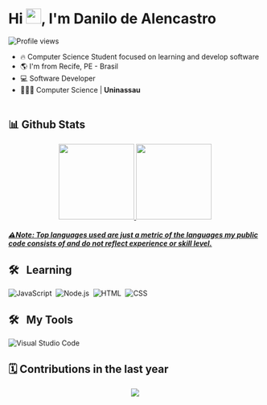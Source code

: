 <h1 align="left">Hi <img src="https://raw.githubusercontent.com/kaueMarques/kaueMarques/master/hi.gif" width="30px">, I'm Danilo de Alencastro</h1>
<p align="left"> <img src="https://komarev.com/ghpvc/?username=dancastrosouza&color=blue" alt="Profile views" /> </p>

- 🔥 Computer Science Student focused on learning and develop software
- 🌎 I'm from Recife, PE - Brasil
- 💻 Software Developer
- 👨🏽‍💻 Computer Science | **Uninassau** 
<br><br>

## 📊 Github Stats
<div align="center">
  <a href="https://github.com/dancastrosouza">
    <img height="150em" src="https://github-readme-stats.vercel.app/api?username=dancastrosouza&count_private=true&include_all_commits=true&show_icons=true&theme=dracula&hide_border=false&show_owner=true"/>
    <img height="150em" src="https://github-readme-stats.vercel.app/api/top-langs/?username=dancastrosouza&theme=dracula&hide_border=false&&layout=compact"/>
    <h5 align="left">⚠Note: Top languages used are just a metric of the languages my public code consists of and do not reflect experience or skill level.
  </a>
</div>

## 🛠 &nbsp; Learning 
![JavaScript](https://img.shields.io/badge/-JavaScript-05122A?style=flat&logo=javascript)&nbsp;
![Node.js](https://img.shields.io/badge/-Node.js-05122A?style=flat&logo=node.js)&nbsp;
![HTML](https://img.shields.io/badge/-HTML-05122A?style=flat&logo=HTML5)&nbsp;
![CSS](https://img.shields.io/badge/-CSS-05122A?style=flat&logo=CSS3&logoColor=1572B6)&nbsp;
      
## 
 ## 🛠 &nbsp; My Tools
![Visual Studio Code](https://img.shields.io/badge/-Visual%20Studio%20Code-05122A?style=flat&logo=visual-studio-code&logoColor=007ACC)&nbsp;
 ##       
        
<!--   🐍snake   -->
 ##  🗓️ Contributions in the last year 
 
<p align="center"> <img src="https://github.com/dancastrosouza/dancastrosouza/blob/output/github-contribution-grid-snake.svg"></p>
 
 #
 
